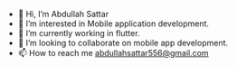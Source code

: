 - 👋 Hi, I’m Abdullah Sattar
- 👀 I’m interested in Mobile application development.
- 🌱 I’m currently working in flutter.
- 💞️ I’m looking to collaborate on mobile app development.
- 📫 How to reach me abdullahsattar556@gmail.com

<!---
abdullahsattar7/abdullahsattar7 is a ✨ special ✨ repository because its `README.md` (this file) appears on your GitHub profile.
You can click the Preview link to take a look at your changes.
--->
